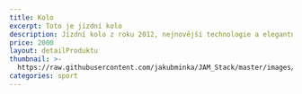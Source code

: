 ```yaml
---
title: Kolo
excerpt: Toto je jízdní kolo
description: Jízdní kolo z roku 2012, nejnovější technologie a elegantní vzhled
price: 2000
layout: detailProduktu
thumbnail: >-
  https://raw.githubusercontent.com/jakubminka/JAM_Stack/master/images/uploads/markus-spiske-1154465-unsplash.jpg
categories: sport
---
```

